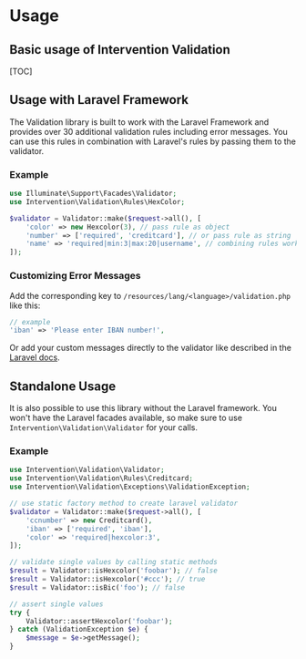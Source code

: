 # Usage
## Basic usage of Intervention Validation

[TOC]

## Usage with Laravel Framework

The Validation library is built to work with the Laravel Framework and provides over 30 additional validation rules including error messages. You can use this rules in combination with Laravel's rules by passing them to the validator.

### Example

```php
use Illuminate\Support\Facades\Validator;
use Intervention\Validation\Rules\HexColor;

$validator = Validator::make($request->all(), [
    'color' => new Hexcolor(3), // pass rule as object
    'number' => ['required', 'creditcard'], // or pass rule as string
    'name' => 'required|min:3|max:20|username', // combining rules works as well
]);
```

### Customizing Error Messages

Add the corresponding key to `/resources/lang/<language>/validation.php` like this:

```php
// example
'iban' => 'Please enter IBAN number!',
```

Or add your custom messages directly to the validator like described in the [Laravel docs](https://laravel.com/docs/8.x/validation#manual-customizing-the-error-messages).


## Standalone Usage

It is also possible to use this library without the Laravel framework. You won't have the Laravel facades available, so make sure to use `Intervention\Validation\Validator` for your calls.

### Example

```php
use Intervention\Validation\Validator;
use Intervention\Validation\Rules\Creditcard;
use Intervention\Validation\Exceptions\ValidationException;

// use static factory method to create laravel validator
$validator = Validator::make($request->all(), [
    'ccnumber' => new Creditcard(),
    'iban' => ['required', 'iban'],
    'color' => 'required|hexcolor:3',
]);

// validate single values by calling static methods
$result = Validator::isHexcolor('foobar'); // false
$result = Validator::isHexcolor('#ccc'); // true
$result = Validator::isBic('foo'); // false

// assert single values
try {
    Validator::assertHexcolor('foobar');
} catch (ValidationException $e) {
    $message = $e->getMessage();
}
```
